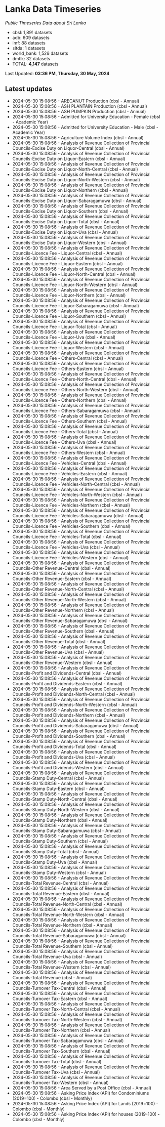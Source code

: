 # Lanka Data Timeseries
*Public Timeseries Data about Sri Lanka*

* cbsl: 1,891 datasets
* adb: 609 datasets
* imf: 88 datasets
* sltda: 1 datasets
* world_bank: 1,526 datasets
* dmtlk: 32 datasets
* TOTAL: **4,147** datasets

Last Updated: **03:36 PM, Thursday, 30 May, 2024**

## Latest updates

* 2024-05-30 15:08:56 - ARECANUT Production (cbsl - Annual)
* 2024-05-30 15:08:56 - ASH PLANTAIN Production (cbsl - Annual)
* 2024-05-30 15:08:56 - ASH PUMPKIN Production (cbsl - Annual)
* 2024-05-30 15:08:56 - Admitted for University Education - Female (cbsl - Academic Year)
* 2024-05-30 15:08:56 - Admitted for University Education - Male (cbsl - Academic Year)
* 2024-05-30 15:08:56 - Agriculture Volume Index (cbsl - Annual)
* 2024-05-30 15:08:56 - Analysis of Revenue Collection of Provincial Councils-Excise Duty on Liquor-Central (cbsl - Annual)
* 2024-05-30 15:08:56 - Analysis of Revenue Collection of Provincial Councils-Excise Duty on Liquor-Eastern (cbsl - Annual)
* 2024-05-30 15:08:56 - Analysis of Revenue Collection of Provincial Councils-Excise Duty on Liquor-North-Central (cbsl - Annual)
* 2024-05-30 15:08:56 - Analysis of Revenue Collection of Provincial Councils-Excise Duty on Liquor-North-Western (cbsl - Annual)
* 2024-05-30 15:08:56 - Analysis of Revenue Collection of Provincial Councils-Excise Duty on Liquor-Northern (cbsl - Annual)
* 2024-05-30 15:08:56 - Analysis of Revenue Collection of Provincial Councils-Excise Duty on Liquor-Sabaragamuwa (cbsl - Annual)
* 2024-05-30 15:08:56 - Analysis of Revenue Collection of Provincial Councils-Excise Duty on Liquor-Southern (cbsl - Annual)
* 2024-05-30 15:08:56 - Analysis of Revenue Collection of Provincial Councils-Excise Duty on Liquor-Total (cbsl - Annual)
* 2024-05-30 15:08:56 - Analysis of Revenue Collection of Provincial Councils-Excise Duty on Liquor-Uva (cbsl - Annual)
* 2024-05-30 15:08:56 - Analysis of Revenue Collection of Provincial Councils-Excise Duty on Liquor-Western (cbsl - Annual)
* 2024-05-30 15:08:56 - Analysis of Revenue Collection of Provincial Councils-Licence Fee - Liquor-Central (cbsl - Annual)
* 2024-05-30 15:08:56 - Analysis of Revenue Collection of Provincial Councils-Licence Fee - Liquor-Eastern (cbsl - Annual)
* 2024-05-30 15:08:56 - Analysis of Revenue Collection of Provincial Councils-Licence Fee - Liquor-North-Central (cbsl - Annual)
* 2024-05-30 15:08:56 - Analysis of Revenue Collection of Provincial Councils-Licence Fee - Liquor-North-Western (cbsl - Annual)
* 2024-05-30 15:08:56 - Analysis of Revenue Collection of Provincial Councils-Licence Fee - Liquor-Northern (cbsl - Annual)
* 2024-05-30 15:08:56 - Analysis of Revenue Collection of Provincial Councils-Licence Fee - Liquor-Sabaragamuwa (cbsl - Annual)
* 2024-05-30 15:08:56 - Analysis of Revenue Collection of Provincial Councils-Licence Fee - Liquor-Southern (cbsl - Annual)
* 2024-05-30 15:08:56 - Analysis of Revenue Collection of Provincial Councils-Licence Fee - Liquor-Total (cbsl - Annual)
* 2024-05-30 15:08:56 - Analysis of Revenue Collection of Provincial Councils-Licence Fee - Liquor-Uva (cbsl - Annual)
* 2024-05-30 15:08:56 - Analysis of Revenue Collection of Provincial Councils-Licence Fee - Liquor-Western (cbsl - Annual)
* 2024-05-30 15:08:56 - Analysis of Revenue Collection of Provincial Councils-Licence Fee - Others-Central (cbsl - Annual)
* 2024-05-30 15:08:56 - Analysis of Revenue Collection of Provincial Councils-Licence Fee - Others-Eastern (cbsl - Annual)
* 2024-05-30 15:08:56 - Analysis of Revenue Collection of Provincial Councils-Licence Fee - Others-North-Central (cbsl - Annual)
* 2024-05-30 15:08:56 - Analysis of Revenue Collection of Provincial Councils-Licence Fee - Others-North-Western (cbsl - Annual)
* 2024-05-30 15:08:56 - Analysis of Revenue Collection of Provincial Councils-Licence Fee - Others-Northern (cbsl - Annual)
* 2024-05-30 15:08:56 - Analysis of Revenue Collection of Provincial Councils-Licence Fee - Others-Sabaragamuwa (cbsl - Annual)
* 2024-05-30 15:08:56 - Analysis of Revenue Collection of Provincial Councils-Licence Fee - Others-Southern (cbsl - Annual)
* 2024-05-30 15:08:56 - Analysis of Revenue Collection of Provincial Councils-Licence Fee - Others-Total (cbsl - Annual)
* 2024-05-30 15:08:56 - Analysis of Revenue Collection of Provincial Councils-Licence Fee - Others-Uva (cbsl - Annual)
* 2024-05-30 15:08:56 - Analysis of Revenue Collection of Provincial Councils-Licence Fee - Others-Western (cbsl - Annual)
* 2024-05-30 15:08:56 - Analysis of Revenue Collection of Provincial Councils-Licence Fee - Vehicles-Central (cbsl - Annual)
* 2024-05-30 15:08:56 - Analysis of Revenue Collection of Provincial Councils-Licence Fee - Vehicles-Eastern (cbsl - Annual)
* 2024-05-30 15:08:56 - Analysis of Revenue Collection of Provincial Councils-Licence Fee - Vehicles-North-Central (cbsl - Annual)
* 2024-05-30 15:08:56 - Analysis of Revenue Collection of Provincial Councils-Licence Fee - Vehicles-North-Western (cbsl - Annual)
* 2024-05-30 15:08:56 - Analysis of Revenue Collection of Provincial Councils-Licence Fee - Vehicles-Northern (cbsl - Annual)
* 2024-05-30 15:08:56 - Analysis of Revenue Collection of Provincial Councils-Licence Fee - Vehicles-Sabaragamuwa (cbsl - Annual)
* 2024-05-30 15:08:56 - Analysis of Revenue Collection of Provincial Councils-Licence Fee - Vehicles-Southern (cbsl - Annual)
* 2024-05-30 15:08:56 - Analysis of Revenue Collection of Provincial Councils-Licence Fee - Vehicles-Total (cbsl - Annual)
* 2024-05-30 15:08:56 - Analysis of Revenue Collection of Provincial Councils-Licence Fee - Vehicles-Uva (cbsl - Annual)
* 2024-05-30 15:08:56 - Analysis of Revenue Collection of Provincial Councils-Licence Fee - Vehicles-Western (cbsl - Annual)
* 2024-05-30 15:08:56 - Analysis of Revenue Collection of Provincial Councils-Other Revenue-Central (cbsl - Annual)
* 2024-05-30 15:08:56 - Analysis of Revenue Collection of Provincial Councils-Other Revenue-Eastern (cbsl - Annual)
* 2024-05-30 15:08:56 - Analysis of Revenue Collection of Provincial Councils-Other Revenue-North-Central (cbsl - Annual)
* 2024-05-30 15:08:56 - Analysis of Revenue Collection of Provincial Councils-Other Revenue-North-Western (cbsl - Annual)
* 2024-05-30 15:08:56 - Analysis of Revenue Collection of Provincial Councils-Other Revenue-Northern (cbsl - Annual)
* 2024-05-30 15:08:56 - Analysis of Revenue Collection of Provincial Councils-Other Revenue-Sabaragamuwa (cbsl - Annual)
* 2024-05-30 15:08:56 - Analysis of Revenue Collection of Provincial Councils-Other Revenue-Southern (cbsl - Annual)
* 2024-05-30 15:08:56 - Analysis of Revenue Collection of Provincial Councils-Other Revenue-Total (cbsl - Annual)
* 2024-05-30 15:08:56 - Analysis of Revenue Collection of Provincial Councils-Other Revenue-Uva (cbsl - Annual)
* 2024-05-30 15:08:56 - Analysis of Revenue Collection of Provincial Councils-Other Revenue-Western (cbsl - Annual)
* 2024-05-30 15:08:56 - Analysis of Revenue Collection of Provincial Councils-Profit and Dividends-Central (cbsl - Annual)
* 2024-05-30 15:08:56 - Analysis of Revenue Collection of Provincial Councils-Profit and Dividends-Eastern (cbsl - Annual)
* 2024-05-30 15:08:56 - Analysis of Revenue Collection of Provincial Councils-Profit and Dividends-North-Central (cbsl - Annual)
* 2024-05-30 15:08:56 - Analysis of Revenue Collection of Provincial Councils-Profit and Dividends-North-Western (cbsl - Annual)
* 2024-05-30 15:08:56 - Analysis of Revenue Collection of Provincial Councils-Profit and Dividends-Northern (cbsl - Annual)
* 2024-05-30 15:08:56 - Analysis of Revenue Collection of Provincial Councils-Profit and Dividends-Sabaragamuwa (cbsl - Annual)
* 2024-05-30 15:08:56 - Analysis of Revenue Collection of Provincial Councils-Profit and Dividends-Southern (cbsl - Annual)
* 2024-05-30 15:08:56 - Analysis of Revenue Collection of Provincial Councils-Profit and Dividends-Total (cbsl - Annual)
* 2024-05-30 15:08:56 - Analysis of Revenue Collection of Provincial Councils-Profit and Dividends-Uva (cbsl - Annual)
* 2024-05-30 15:08:56 - Analysis of Revenue Collection of Provincial Councils-Profit and Dividends-Western (cbsl - Annual)
* 2024-05-30 15:08:56 - Analysis of Revenue Collection of Provincial Councils-Stamp Duty-Central (cbsl - Annual)
* 2024-05-30 15:08:56 - Analysis of Revenue Collection of Provincial Councils-Stamp Duty-Eastern (cbsl - Annual)
* 2024-05-30 15:08:56 - Analysis of Revenue Collection of Provincial Councils-Stamp Duty-North-Central (cbsl - Annual)
* 2024-05-30 15:08:56 - Analysis of Revenue Collection of Provincial Councils-Stamp Duty-North-Western (cbsl - Annual)
* 2024-05-30 15:08:56 - Analysis of Revenue Collection of Provincial Councils-Stamp Duty-Northern (cbsl - Annual)
* 2024-05-30 15:08:56 - Analysis of Revenue Collection of Provincial Councils-Stamp Duty-Sabaragamuwa (cbsl - Annual)
* 2024-05-30 15:08:56 - Analysis of Revenue Collection of Provincial Councils-Stamp Duty-Southern (cbsl - Annual)
* 2024-05-30 15:08:56 - Analysis of Revenue Collection of Provincial Councils-Stamp Duty-Total (cbsl - Annual)
* 2024-05-30 15:08:56 - Analysis of Revenue Collection of Provincial Councils-Stamp Duty-Uva (cbsl - Annual)
* 2024-05-30 15:08:56 - Analysis of Revenue Collection of Provincial Councils-Stamp Duty-Western (cbsl - Annual)
* 2024-05-30 15:08:56 - Analysis of Revenue Collection of Provincial Councils-Total Revenue-Central (cbsl - Annual)
* 2024-05-30 15:08:56 - Analysis of Revenue Collection of Provincial Councils-Total Revenue-Eastern (cbsl - Annual)
* 2024-05-30 15:08:56 - Analysis of Revenue Collection of Provincial Councils-Total Revenue-North-Central (cbsl - Annual)
* 2024-05-30 15:08:56 - Analysis of Revenue Collection of Provincial Councils-Total Revenue-North-Western (cbsl - Annual)
* 2024-05-30 15:08:56 - Analysis of Revenue Collection of Provincial Councils-Total Revenue-Northern (cbsl - Annual)
* 2024-05-30 15:08:56 - Analysis of Revenue Collection of Provincial Councils-Total Revenue-Sabaragamuwa (cbsl - Annual)
* 2024-05-30 15:08:56 - Analysis of Revenue Collection of Provincial Councils-Total Revenue-Southern (cbsl - Annual)
* 2024-05-30 15:08:56 - Analysis of Revenue Collection of Provincial Councils-Total Revenue-Uva (cbsl - Annual)
* 2024-05-30 15:08:56 - Analysis of Revenue Collection of Provincial Councils-Total Revenue-Western (cbsl - Annual)
* 2024-05-30 15:08:56 - Analysis of Revenue Collection of Provincial Councils-Total Revenue (cbsl - Annual)
* 2024-05-30 15:08:56 - Analysis of Revenue Collection of Provincial Councils-Turnover Tax-Central (cbsl - Annual)
* 2024-05-30 15:08:56 - Analysis of Revenue Collection of Provincial Councils-Turnover Tax-Eastern (cbsl - Annual)
* 2024-05-30 15:08:56 - Analysis of Revenue Collection of Provincial Councils-Turnover Tax-North-Central (cbsl - Annual)
* 2024-05-30 15:08:56 - Analysis of Revenue Collection of Provincial Councils-Turnover Tax-North-Western (cbsl - Annual)
* 2024-05-30 15:08:56 - Analysis of Revenue Collection of Provincial Councils-Turnover Tax-Northern (cbsl - Annual)
* 2024-05-30 15:08:56 - Analysis of Revenue Collection of Provincial Councils-Turnover Tax-Sabaragamuwa (cbsl - Annual)
* 2024-05-30 15:08:56 - Analysis of Revenue Collection of Provincial Councils-Turnover Tax-Southern (cbsl - Annual)
* 2024-05-30 15:08:56 - Analysis of Revenue Collection of Provincial Councils-Turnover Tax-Total (cbsl - Annual)
* 2024-05-30 15:08:56 - Analysis of Revenue Collection of Provincial Councils-Turnover Tax-Uva (cbsl - Annual)
* 2024-05-30 15:08:56 - Analysis of Revenue Collection of Provincial Councils-Turnover Tax-Western (cbsl - Annual)
* 2024-05-30 15:08:56 - Area Served by a Post Office (cbsl - Annual)
* 2024-05-30 15:08:56 - Asking Price Index (API) for Condominiums (2019=100) - Colombo (cbsl - Monthly)
* 2024-05-30 15:08:56 - Asking Price Index (API) for Lands (2019=100) - Colombo (cbsl - Monthly)
* 2024-05-30 15:08:56 - Asking Price Index (API) for houses (2019-100) - Colombo (cbsl - Monthly)